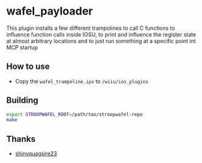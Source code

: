 # wafel_payloader

This plugin installs a few different trampolines to call C functions to influence function calls inside IOSU, to print and influence the register state at almost arbitrary locations and to just run something at a specific point int MCP startup

## How to use

- Copy the `wafel_trampoline.ipx` to `/wiiu/ios_plugins`

## Building

```bash
export STROOPWAFEL_ROOT=/path/too/stroopwafel-repo
make
```

## Thanks

- [shinyquagsire23](https://github.com/shinyquagsire23)
